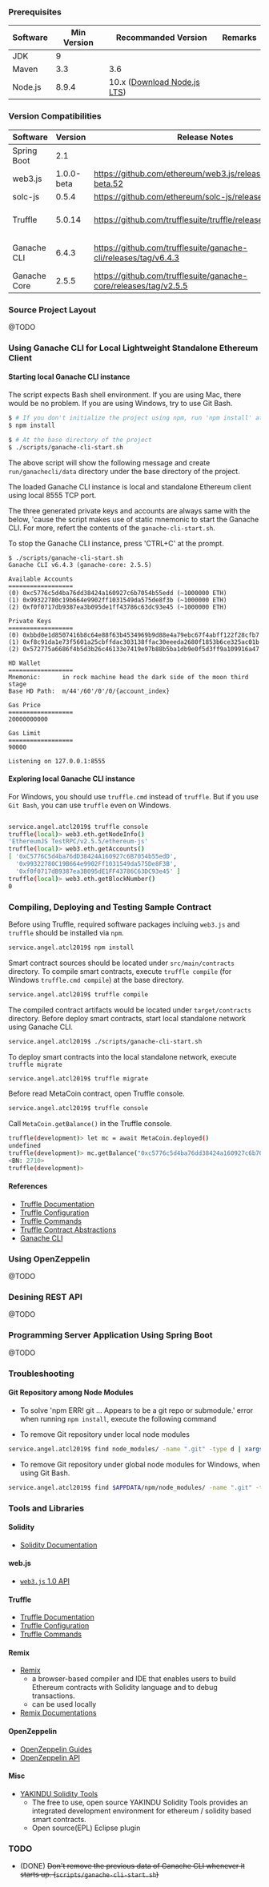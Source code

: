 ### Prerequisites

| Software | Min Version | Recommanded Version | Remarks |
| -------- | ----------- | ------------------- | ------- |
| JDK      | 9           |                     |         |
| Maven    | 3.3         | 3.6                 |         |
| Node.js  | 8.9.4       | 10.x ([Download Node.js LTS](https://nodejs.org/en/download/)) |   |


### Version Compatibilities

| Software | Version | Release Notes | Remarks |
| -------- | ------- | ------------- | ------- |
| Spring Boot | 2.1  |               |         |
| web3.js  | 1.0.0-beta | https://github.com/ethereum/web3.js/releases/tag/v1.0.0-beta.52 |   |
| solc-js  | 0.5.4 | https://github.com/ethereum/solc-js/releases/tag/v0.5.4
| Truffle  | 5.0.14  | https://github.com/trufflesuite/truffle/releases/tag/v5.0.14 | Ganache Core 2.5.5  |
| Ganache CLI | 6.4.3 | https://github.com/trufflesuite/ganache-cli/releases/tag/v6.4.3 | Ganache Core 2.5.5 |
| Ganache Core | 2.5.5 | https://github.com/trufflesuite/ganache-core/releases/tag/v2.5.5 | 

### Source Project Layout

@TODO

### Using Ganache CLI for Local Lightweight Standalone Ethereum Client

#### Starting local Ganache CLI instance

The script expects Bash shell environment. 
If you are using Mac, there would be no problem.
If you are using Windows, try to use Git Bash.

~~~~bash
$ # If you don't initialize the project using npm, run 'npm install' at the base directory of the project.
$ npm install

$ # At the base directory of the project
$ ./scripts/ganache-cli-start.sh
~~~~

The above script will show the following message and create `run/ganachecli/data` 
directory under the base directory of the project.

The loaded Ganache CLI instance is local and standalone Ethereum client using local 8555 TCP port.

The three generated private keys and accounts are always same with the below, 'cause
the script makes use of static mnemonic to start the Ganache CLI.
For more, refert the contents of the `ganache-cli-start.sh`.

To stop the Ganache CLI instance, press 'CTRL+C' at the prompt.

~~~~
$ ./scripts/ganache-cli-start.sh
Ganache CLI v6.4.3 (ganache-core: 2.5.5)

Available Accounts
==================
(0) 0xc5776c5d4ba76dd38424a160927c6b7054b55edd (~1000000 ETH)
(1) 0x99322780c19b664e9902ff1031549da575de8f3b (~1000000 ETH)
(2) 0xf0f0717db9387ea3b095de1ff43786c63dc93e45 (~1000000 ETH)
 
Private Keys
==================
(0) 0xbbd0e1d8507416b8c64e88f63b4534969b9d88e4a79ebc67f4abff122f28cfb7
(1) 0xf8c91da1e73f5601a25cbffdac303138ffac30eeeda2680f1853b6ce325ac01b
(2) 0x572775a6686f4b5d3b26c46133e7419e97b88b5ba1db9e0f5d3ff9a109916a47

HD Wallet
==================
Mnemonic:      in rock machine head the dark side of the moon third stage
Base HD Path:  m/44'/60'/0'/0/{account_index}

Gas Price
==================
20000000000

Gas Limit
==================
90000

Listening on 127.0.0.1:8555
~~~~

#### Exploring local Ganache CLI instance

For Windows, you should use `truffle.cmd` instead of `truffle`.
But if you use `Git Bash`, you can use `truffle` even on Windows.

~~~bash

service.angel.atcl2019$ truffle console
truffle(local)> web3.eth.getNodeInfo()
'EthereumJS TestRPC/v2.5.5/ethereum-js'
truffle(local)> web3.eth.getAccounts()
[ '0xC5776C5d4ba76dD38424A160927c6B7054b55edD',
  '0x99322780C19B664e9902Ff1031549da575De8F3B',
  '0xf0f0717dB9387ea3B095dE1FF43786C63DC93e45' ]
truffle(local)> web3.eth.getBlockNumber()
0

~~~

### Compiling, Deploying and Testing Sample Contract

Before using Truffle, required software packages incluing `web3.js` and `truffle` should
be installed via `npm`.

~~~bash
service.angel.atcl2019$ npm install
~~~

Smart contract sources should be located under `src/main/contracts` directory.
To compile smart contracts, execute `truffle compile` (for Windows `truffle.cmd compile`) at the base directory.

~~~bash
service.angel.atcl2019$ truffle compile
~~~

The compiled contract artifacts would be located under `target/contracts` directory.
Before deploy smart contracts, start local standalone network using Ganache CLI.

~~~bash
service.angel.atcl2019$ ./scripts/ganache-cli-start.sh
~~~

To deploy smart contracts into the local standalone network, execute `truffle migrate`

~~~bash
service.angel.atcl2019$ truffle migrate
~~~

Before read MetaCoin contract, open Truffle console.

~~~bash
service.angel.atcl2019$ truffle console
~~~

Call `MetaCoin.getBalance()`  in the Truffle console.

~~~bash
truffle(development)> let mc = await MetaCoin.deployed()
undefined
truffle(development)> mc.getBalance("0xc5776c5d4ba76dd38424a160927c6b7054b55edd")
<BN: 2710>
truffle(development)>
~~~

#### References

* [Truffle Documentation](https://truffleframework.com/docs/truffle/overview)
* [Truffle Configuration](https://truffleframework.com/docs/truffle/reference/configuration)
* [Truffle Commands](https://truffleframework.com/docs/truffle/reference/truffle-commands)
* [Truffle Contract Abstractions](https://truffleframework.com/docs/truffle/reference/contract-abstractions)
* [Ganache CLI](https://github.com/trufflesuite/ganache-cli)

### Using OpenZeppelin

@TODO

### Desining REST API

@TODO

### Programming Server Application Using Spring Boot

@TODO

### Troubleshooting

#### Git Repository among Node Modules

* To solve 'npm ERR! git ... Appears to be a git repo or submodule.' error when running `npm install`, execute the following command

* To remove Git repository under local node modules

~~~bash
service.angel.atcl2019$ find node_modules/ -name ".git" -type d | xargs rm -Rf
~~~

* To remove Git repository under global node modules for Windows, when using Git Bash.

~~~bash
service.angel.atcl2019$ find $APPDATA/npm/node_modules/ -name ".git" -type d | xargs rm -Rf
~~~

### Tools and Libraries

#### Solidity

* [Solidity Documentation](https://solidity.readthedocs.io/en/latest/)

#### web.js

* [`web3.js` 1.0 API](https://web3js.readthedocs.io/en/1.0/)

#### Truffle

* [Truffle Documentation](https://truffleframework.com/docs/truffle/overview)
* [Truffle Configuration](https://truffleframework.com/docs/truffle/reference/configuration)
* [Truffle Commands](https://truffleframework.com/docs/truffle/reference/truffle-commands)

#### Remix

* [Remix](https://github.com/ethereum/remix-ide)
    * a browser-based compiler and IDE that enables users to build Ethereum contracts with Solidity language and to debug transactions.
    * can be used locally
* [Remix Documentations](https://remix.readthedocs.io/en/latest/)

#### OpenZeppelin

* [OpenZeppelin Guides](https://docs.openzeppelin.org/docs/get-started.html)
* [OpenZeppelin API](https://docs.openzeppelin.org/docs/crowdsale_crowdsale)

#### Misc

* [YAKINDU Solidity Tools](https://yakindu.github.io/solidity-ide/)
    * The free to use, open source YAKINDU Solidity Tools provides an integrated development environment for ethereum / solidity based smart contracts.
    * Open source(EPL) Eclipse plugin


### TODO

* (DONE) ~~Don't remove the previous data of Ganache CLI whenever it starts up. (`scripts/ganache-cli-start.sh`)~~

